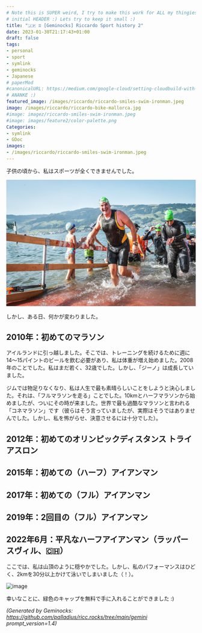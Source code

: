 ```yaml
---
# Note this is SUPER weird, I try to make this work for ALL my thingies so there might be some behavioural clatches in the
# initial HEADER :) Lets try to keep it small :)
title: "🇯🇵 ♊ [Geminocks] Riccardo Sport history 2"
date: 2023-01-30T21:17:43+01:00
draft: false
tags:
- personal
- sport
- symlink
- geminocks
- Japanese
# paperMod
#canonicalURL: https://medium.com/google-cloud/setting-cloudbuild-with-pulumi-in-python-330e8b54b2cf
# ANANKE :)
featured_image: /images/riccardo/riccardo-smiles-swim-ironman.jpeg
image: /images/riccardo/riccardo-bike-mallorca.jpg
#image: imagez/riccardo-smiles-swim-ironman.jpeg
#image: images/feature2/color-palette.png
Categories:
- symlink
- GDoc
images:
- /images/riccardo/riccardo-smiles-swim-ironman.jpeg
---
```

子供の頃から、私はスポーツが全くできませんでした。

![image](imagez/riccardo-smiles-swim-ironman.jpeg)

しかし、ある日、何かが変わりました。

## 2010年：初めてのマラソン

アイルランドに引っ越しました。そこでは、トレーニングを続けるために週に14～15パイントのビールを飲む必要があり、私は体重が増え始めました。2008年のことでした。私はまだ若く、32歳でした。しかし、「ジーノ」は成長していました。

ジムでは物足りなくなり、私は人生で最も素晴らしいことをしようと決心しました。それは、「フルマラソンを走る」ことでした。10kmとハーフマラソンから始めましたが、ついにその時が来ました。世界で最も過酷なマラソンと言われる「コネマラソン」です（彼らはそう言っていましたが、実際はそうではありませんでした。しかし、私を怖がらせ、決意させるには十分でした）。

## 2012年：初めてのオリンピックディスタンス トライアスロン


## 2015年：初めての（ハーフ）アイアンマン


## 2017年：初めての（フル）アイアンマン

## 2019年：2回目の（フル）アイアンマン

## 2022年6月：平凡なハーフアイアンマン（ラッパースヴィル、🇨🇭）

ここでは、私は山頂のように穏やかでした。しかし、私のパフォーマンスはひどく、2kmを30分以上かけて泳いでしまいました（！）。

![image](/images/riccardo/riccardo-smiles-swim-ironman.jpeg)

幸いなことに、緑色のキャップを無料で手に入れることができました :)


*(Generated by Geminocks: https://github.com/palladius/ricc.rocks/tree/main/gemini prompt_version=1.4)*
